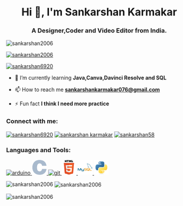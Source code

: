 <h1 align="center">Hi 👋, I'm Sankarshan Karmakar</h1>
<h3 align="center">A Designer,Coder and Video Editor from India.</h3>

<p align="left"> <img src="https://komarev.com/ghpvc/?username=sankarshan2006&label=Profile%20views&color=0e75b6&style=flat" alt="sankarshan2006" /> </p>

<p align="left"> <a href="https://github.com/ryo-ma/github-profile-trophy"><img src="https://github-profile-trophy.vercel.app/?username=sankarshan2006" alt="sankarshan2006" /></a> </p>

<p align="left"> <a href="https://twitter.com/sankarshan6920" target="blank"><img src="https://img.shields.io/twitter/follow/sankarshan6920?logo=twitter&style=for-the-badge" alt="sankarshan6920" /></a> </p>

- 🌱 I’m currently learning **Java,Canva,Davinci Resolve and SQL**

- 📫 How to reach me **sankarshankarmakar076@gmail.com**

- ⚡ Fun fact **I think I need more practice**

<h3 align="left">Connect with me:</h3>
<p align="left">
<a href="https://twitter.com/sankarshan6920" target="blank"><img align="center" src="https://raw.githubusercontent.com/rahuldkjain/github-profile-readme-generator/master/src/images/icons/Social/twitter.svg" alt="sankarshan6920" height="30" width="40" /></a>
<a href="https://linkedin.com/in/sankarshan karmakar" target="blank"><img align="center" src="https://raw.githubusercontent.com/rahuldkjain/github-profile-readme-generator/master/src/images/icons/Social/linked-in-alt.svg" alt="sankarshan karmakar" height="30" width="40" /></a>
<a href="https://instagram.com/sankarshan58" target="blank"><img align="center" src="https://raw.githubusercontent.com/rahuldkjain/github-profile-readme-generator/master/src/images/icons/Social/instagram.svg" alt="sankarshan58" height="30" width="40" /></a>
</p>

<h3 align="left">Languages and Tools:</h3>
<p align="left"> <a href="https://www.arduino.cc/" target="_blank" rel="noreferrer"> <img src="https://cdn.worldvectorlogo.com/logos/arduino-1.svg" alt="arduino" width="40" height="40"/> </a> <a href="https://www.cprogramming.com/" target="_blank" rel="noreferrer"> <img src="https://raw.githubusercontent.com/devicons/devicon/master/icons/c/c-original.svg" alt="c" width="40" height="40"/> </a> <a href="https://git-scm.com/" target="_blank" rel="noreferrer"> <img src="https://www.vectorlogo.zone/logos/git-scm/git-scm-icon.svg" alt="git" width="40" height="40"/> </a> <a href="https://www.w3.org/html/" target="_blank" rel="noreferrer"> <img src="https://raw.githubusercontent.com/devicons/devicon/master/icons/html5/html5-original-wordmark.svg" alt="html5" width="40" height="40"/> </a> <a href="https://www.mysql.com/" target="_blank" rel="noreferrer"> <img src="https://raw.githubusercontent.com/devicons/devicon/master/icons/mysql/mysql-original-wordmark.svg" alt="mysql" width="40" height="40"/> </a> <a href="https://www.python.org" target="_blank" rel="noreferrer"> <img src="https://raw.githubusercontent.com/devicons/devicon/master/icons/python/python-original.svg" alt="python" width="40" height="40"/> </a> </p>

<p><img align="left" src="https://github-readme-stats.vercel.app/api/top-langs?username=sankarshan2006&show_icons=true&locale=en&layout=compact" alt="sankarshan2006" /></p>

<p>&nbsp;<img align="center" src="https://github-readme-stats.vercel.app/api?username=sankarshan2006&show_icons=true&locale=en" alt="sankarshan2006" /></p>

<p><img align="center" src="https://github-readme-streak-stats.herokuapp.com/?user=sankarshan2006&" alt="sankarshan2006" /></p>
